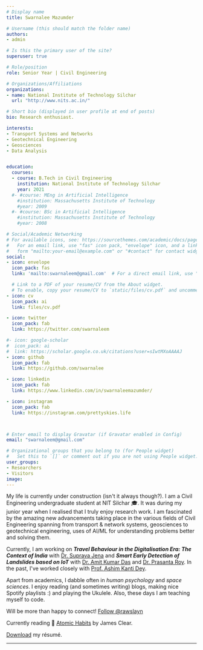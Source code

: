 ```yaml
---
# Display name
title: Swarnalee Mazumder

# Username (this should match the folder name)
authors:
- admin

# Is this the primary user of the site?
superuser: true

# Role/position
role: Senior Year | Civil Engineering

# Organizations/Affiliations
organizations:
- name: National Institute of Technology Silchar
  url: "http://www.nits.ac.in/"

# Short bio (displayed in user profile at end of posts)
bio: Research enthusiast.

interests:
- Transport Systems and Networks
- Geotechnical Engineering
- Geosciences
- Data Analysis


education:
  courses:
  - course: B.Tech in Civil Engineering
    institution: National Institute of Technology Silchar
    year: 2021
  #- #course: MEng in Artificial Intelligence
    #institution: Massachusetts Institute of Technology
    #year: 2009
  #- #course: BSc in Artificial Intelligence
    #institution: Massachusetts Institute of Technology
    #year: 2008

# Social/Academic Networking
# For available icons, see: https://sourcethemes.com/academic/docs/page-builder/#icons
#   For an email link, use "fas" icon pack, "envelope" icon, and a link in the
#   form "mailto:your-email@example.com" or "#contact" for contact widget.
social:
- icon: envelope
  icon_pack: fas
  link: 'mailto:swarnaleem@gmail.com'  # For a direct email link, use "mailto:test@example.org".

  # Link to a PDF of your resume/CV from the About widget.
  # To enable, copy your resume/CV to `static/files/cv.pdf` and uncomment the lines below.
- icon: cv
  icon_pack: ai
  link: files/cv.pdf

- icon: twitter
  icon_pack: fab
  link: https://twitter.com/swarnaleem

#- icon: google-scholar
#  icon_pack: ai
#  link: https://scholar.google.co.uk/citations?user=sIwtMXoAAAAJ
- icon: github
  icon_pack: fab
  link: https://github.com/swarnalee

- icon: linkedin
  icon_pack: fab
  link: https://www.linkedin.com/in/swarnaleemazumder/

- icon: instagram
  icon_pack: fab
  link: https://instagram.com/prettyskies.life



# Enter email to display Gravatar (if Gravatar enabled in Config)
email: "swarnaleem@gmail.com"

# Organizational groups that you belong to (for People widget)
#   Set this to `[]` or comment out if you are not using People widget.
user_groups:
- Researchers
- Visitors
image:
---
```

My life is currently under construction (isn't it always though?).
I am a Civil Engineering undergraduate student at NIT Silchar :mortar_board:. It was during my junior year when I realised that I truly enjoy research work. I am fascinated by the amazing new advancements taking place in the various fields of Civil Engineering spanning from transport & network systems, geosciences to geotechnical engineering, uses of AI/ML for understanding problems better and solving them.

Currently, I am working on  _**Travel Behaviour in the Digitalisation Era: The Context of India**_ with [Dr. Suprava Jena](http://www.nits.ac.in/departments/civil/civil.php) and _**Smart Early Detection of Landslides based on IoT**_ with [Dr. Amit Kumar Das](http://www.nits.ac.in/departments/civil/civil.php) and [Dr. Prasanta Roy](http://www.nits.ac.in/departments/electrical/electrical.php).
In the past, I've worked closely with [Prof. Ashim Kanti Dey](http://www.nits.ac.in/departments/civil/civil.php).


Apart from academics, I dabble often in *human psychology* and *space sciences*. I enjoy reading (and sometimes writing) blogs, making nice Spotify playlists :) and playing the Ukulele. Also, these days I am teaching myself to code.

Will be more than happy to connect! <a href="https://twitter.com/rawslayn?ref_src=twsrc%5Etfw" class="twitter-follow-button" data-show-count="false">Follow @rawslayn</a><script async src="https://platform.twitter.com/widgets.js" charset="utf-8"></script>

Currently reading :book: [Atomic Habits](https://jamesclear.com/atomic-habits) by James Clear.

<i class="fas fa-download"></i> [Download](/files/cv.pdf) my résumé.

---